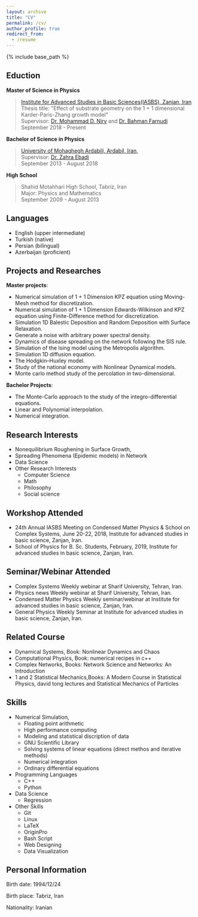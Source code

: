```yaml
---
layout: archive
title: "CV"
permalink: /cv/
author_profile: true
redirect_from:
  - /resume
---
```


{% include base_path %}



## Eduction


**Master of Science in Physics**

>[Institute for Advanced Studies in Basic Sciences(IASBS), Zanjan, Iran](https://iasbs.ac.ir/?lang=en)  
>Thesis title: "Effect of substrate geometry on the 1 + 1 dimensional Karder-Paris-Zhang growth model"  
>Supervisor: [Dr. Mohammad D. Niry](https://iasbs.ac.ir/~m.d.niry/) and [Dr. Bahman Farnudi](https://iasbs.ac.ir/~farnudi/stsn_eng.htm)  
>September 2018 - Present

**Bachelor of Science in Physics**

>[University of Mohaghegh Ardabili, Ardabil, Iran,](https://uma.ac.ir/index.php?slc_lang=en)  
>Supervisor: [Dr. Zahra Ebadi](https://scholar.google.com/citations?user=capnNHYAAAAJ&hl=en)  
>September 2013 - August 2018

**High School**  
>Shahid Motahhari High School, Tabriz, Iran  
>Major: Physics and Mathematics  
>September 2009 - August 2013

## Languages
* English (upper intermediate)
* Turkish (native)
* Persian (bilingual)
* Azerbaijan (proficient)

## Projects and Researches

**Master projects**:
* Numerical simulation of 1 + 1 Dimension KPZ equation using Moving-Mesh method for discretization.    
* Numerical simulation of 1 + 1 Dimension Edwards-Wilkinson and KPZ equation using Finite-Difference method for discretization.     
* Simulation 1D Balestic Deposition and Random Deposition with Surface Relaxation.        
* Generate a noise with arbitrary power spectral density.    
* Dynamics of disease spreading on the network following the SIS rule.    
* Simulation of the Ising model using the Metropolis algorithm.    
* Simulation 1D diffusion equation.  
* The Hodgkin–Huxley model.  
* Study of the national economy with Nonlinear Dynamical models.  
* Monte carlo method study of the percolation in two-dimensional.    

**Bachelor Projects**:
* The Monte-Carlo approach to the study of the integro-differential equations.  
* Linear and Polynomial interpolation.
* Numerical integration.

## Research Interests
* Nonequilibrium Roughening in Surface Growth,
* Spreading Phenomena (Epidemic models) in Network
* Data Science
* Other Research Interests 
  * Computer Science
  * Math
  * Philosophy
  * Social science
  
## Workshop Attended 
* 24th Annual IASBS Meeting on Condensed Matter Physics & School on Complex Systems, June 20-22, 2018, Institute for advanced studies in basic science, Zanjan, Iran.  
* School of Physics for B. Sc. Students, February, 2019, Institute for advanced studies in basic science, Zanjan, Iran.

## Seminar/Webinar Attended  
* Complex Systems Weekly webinar at Sharif University, Tehran, Iran.  
* Physics news Weekly webinar at Sharif University, Tehran, Iran.  
* Condensed Matter Physics Weekly seminar/webinar at Institute for advanced studies in basic science, Zanjan, Iran.  
* General Physics Weekly Seminar at Institute for advanced studies in basic science, Zanjan, Iran.  
## Related Course
* Dynamical Systems, Book: Nonlinear Dynamics and Chaos  
* Computational Physics, Book: numerical recipes in c++  
* Complex Networks, Books: Network Science and Networks: An Introduction  
* 1 and 2 Statistical Mechanics,Books: A Modern Course in Statistical Physics, david tong lectures and Statistical Mechanics of Particles  
## Skills
* Numerical Simulation,
  * Floating point arithmetic
  * High performance computing
  * Modeling and statistical discription of data
  * GNU Scientific Library
  * Solving systems of linear equations (direct methos and iterative methods)
  * Numerical integration
  * Ordinary differential equations
* Programming Languages
  * C++ 
  * Python
* Data Science
  * Regression
* Other Skills
  * Git 
  * Linux
  * LaTeX
  * OriginPro
  * Bash Script
  * Web Designing
  * Data Visualization
  
## Personal Information

Birth date: 1994/12/24

Birth place: Tabriz, Iran

Nationality: Iranian
